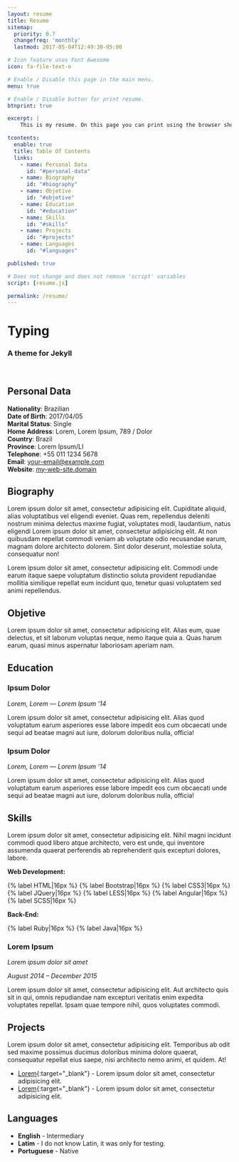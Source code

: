 ```yaml
---
layout: resume
title: Resume
sitemap:
  priority: 0.7
  changefreq: 'monthly'
  lastmod: 2017-05-04T12:49:30-05:00

# Icon feature uses Font Awesome
icon: fa-file-text-o

# Enable / Disable this page in the main menu.
menu: true

# Enable / Disable button for print resume.
btnprint: true

excerpt: |
    This is my resume. On this page you can print using the browser shortcut (Ctrl + P) or using the 'Print' Button as well.

tcontents:
  enable: true
  title: Table Of Contents
  links:
    - name: Personal Data
      id: "#personal-data"
    - name: Biography
      id: "#biography"
    - name: Objetive
      id: "#objetive"      
    - name: Education
      id: "#education"
    - name: Skills
      id: "#skills"
    - name: Projects
      id: "#projects"
    - name: Languages
      id: "#languages"   

published: true

# Does not change and does not remove 'script' variables
script: [resume.js]

permalink: /resume/
---
```


#  Typing
### A theme for Jekyll

<br>

## Personal Data

**Nationality**: Brazilian   
**Date of Birth**: 2017/04/05   
**Marital Status**: Single   
**Home Address**: Lorem, Lorem Ipsum, 789 / Dolor  
**Country**: Brazil   
**Province**: Lorem Ipsum/LI   
**Telephone**: +55 011 1234 5678   
**Email**: your-email@example.com   
**Website**: [my-web-site.domain](http://williamcanin.com)   


## Biography

Lorem ipsum dolor sit amet, consectetur adipisicing elit. Cupiditate aliquid, alias voluptatibus vel eligendi eveniet. Quas rem, repellendus deleniti nostrum minima delectus maxime fugiat, voluptates modi, laudantium, natus eligendi <sequi class="Lorem">Lorem ipsum dolor sit amet, consectetur adipisicing elit. At non quibusdam repellat commodi veniam ab voluptate odio recusandae earum, magnam dolore architecto dolorem. Sint dolor deserunt, molestiae soluta, consequatur non!</sequi>


Lorem ipsum dolor sit amet, consectetur adipisicing elit. Commodi unde earum itaque saepe voluptatum distinctio soluta provident repudiandae mollitia similique repellat eum incidunt quo, tenetur quasi voluptatem sed animi repellendus.

## Objetive

Lorem ipsum dolor sit amet, consectetur adipisicing elit. Alias eum, quae delectus, et sit laborum voluptas neque, nemo itaque quia a. Quas harum earum, quasi minus aspernatur laboriosam aperiam nam.

## Education

### Ipsum Dolor

*Lorem, Lorem — Lorem Ipsum ‘14*

Lorem ipsum dolor sit amet, consectetur adipisicing elit. Alias quod voluptatum earum asperiores esse labore impedit eos cum obcaecati unde sequi ad beatae magni aut iure, dolorum doloribus nulla, officia!

### Ipsum Dolor

*Lorem, Lorem — Lorem Ipsum ‘14*

Lorem ipsum dolor sit amet, consectetur adipisicing elit. Alias quod voluptatum earum asperiores esse labore impedit eos cum obcaecati unde sequi ad beatae magni aut iure, dolorum doloribus nulla, officia!

## Skills

Lorem ipsum dolor sit amet, consectetur adipisicing elit. Nihil magni incidunt commodi quod libero atque architecto, vero est unde, qui inventore assumenda quaerat perferendis ab reprehenderit quis excepturi dolores, labore.

**Web Development:**   

{% label HTML|16px %}
{% label Bootstrap|16px %}
{% label CSS3|16px %}
{% label JQuery|16px %}
{% label LESS|16px %}
{% label Angular|16px %}
{% label SCSS|16px %}


**Back-End:**

{% label Ruby|16px %}
{% label Java|16px %}



### Lorem Ipsum

*Lorem ipsum dolor sit amet*

*August 2014 – December 2015*

Lorem ipsum dolor sit amet, consectetur adipisicing elit. Aut architecto quis sit in qui, omnis repudiandae nam excepturi veritatis enim expedita voluptates repellat. Ipsam quae tempore nihil, quos voluptates commodi.

## Projects

Lorem ipsum dolor sit amet, consectetur adipisicing elit. Temporibus ab odit sed maxime possimus ducimus doloribus minima dolore quaerat, consequatur repellat eius saepe, nisi architecto nemo animi, et quidem. At!

* [Lorem](http://williamcanin.github.io/typing-theme){:target="_blank"} - Lorem ipsum dolor sit amet, consectetur adipisicing elit.
* [Lorem](http://williamcanin.github.io/typing-theme){:target="_blank"} - Lorem ipsum dolor sit amet, consectetur adipisicing elit.


## Languages

* **English** - Intermediary
* **Latim** - I do not know Latin, it was only for testing.
* **Portuguese** - Native